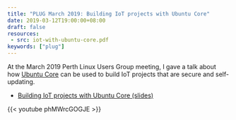 ```yaml
---
title: "PLUG March 2019: Building IoT projects with Ubuntu Core"
date: 2019-03-12T19:00:00+08:00
draft: false
resources:
 - src: iot-with-ubuntu-core.pdf
keywords: ["plug"]
---
```


At the March 2019 Perth Linux Users Group meeting, I gave a talk about
how [Ubuntu Core](https://www.ubuntu.com/core) can be used to build
IoT projects that are secure and self-updating.

<!--more-->

* [Building IoT projects with Ubuntu Core (slides)](iot-with-ubuntu-core.pdf)

{{< youtube phMWrcGOGJE >}}
